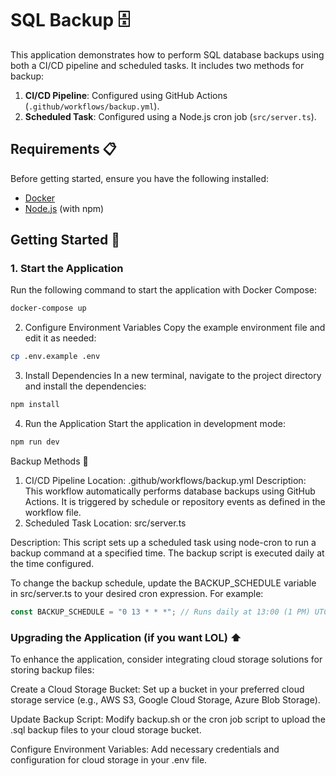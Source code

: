 # SQL Backup 🗄️

This application demonstrates how to perform SQL database backups using both a CI/CD pipeline and scheduled tasks. It includes two methods for backup:

1. **CI/CD Pipeline**: Configured using GitHub Actions (`.github/workflows/backup.yml`).
2. **Scheduled Task**: Configured using a Node.js cron job (`src/server.ts`).

## Requirements 📋

Before getting started, ensure you have the following installed:

- [Docker](https://www.docker.com/get-started)
- [Node.js](https://nodejs.org/) (with npm)

## Getting Started 🚀

### 1. Start the Application

Run the following command to start the application with Docker Compose:

```bash
docker-compose up
```

2. Configure Environment Variables
Copy the example environment file and edit it as needed:

```bash
cp .env.example .env
```

3. Install Dependencies
   In a new terminal, navigate to the project directory and install the dependencies:

```bash
npm install
```

4. Run the Application
   Start the application in development mode:

```bash
npm run dev
```

Backup Methods 🔄

1. CI/CD Pipeline
   Location: .github/workflows/backup.yml
   Description: This workflow automatically performs database backups using GitHub Actions. It is triggered by schedule or repository events as defined in the workflow file.
2. Scheduled Task
   Location: src/server.ts

Description: This script sets up a scheduled task using node-cron to run a backup command at a specified time. The backup script is executed daily at the time configured.

To change the backup schedule, update the BACKUP_SCHEDULE variable in src/server.ts to your desired cron expression. For example:

```typescript
const BACKUP_SCHEDULE = "0 13 * * *"; // Runs daily at 13:00 (1 PM) UTC
```

### Upgrading the Application (if you want LOL) ⬆️

To enhance the application, consider integrating cloud storage solutions for storing backup files:

Create a Cloud Storage Bucket: Set up a bucket in your preferred cloud storage service (e.g., AWS S3, Google Cloud Storage, Azure Blob Storage).

Update Backup Script: Modify backup.sh or the cron job script to upload the .sql backup files to your cloud storage bucket.

Configure Environment Variables: Add necessary credentials and configuration for cloud storage in your .env file.
